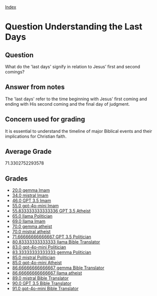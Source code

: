 
[Index](../../index.md)
# Question Understanding the Last Days
## Question
What do the 'last days' signify in relation to Jesus’ first and second comings?

## Answer from notes
The 'last days' refer to the time beginning with Jesus' first coming and ending with His second coming and the final day of judgment.

## Concern used for grading
It is essential to understand the timeline of major Biblical events and their implications for Christian faith.

## Average Grade
71.3302752293578

## Grades
 * [20.0 gemma Imam](../answers/gemma_Imam/Understanding_the_Last_Days.md)
 * [34.0 mistral Imam](../answers/mistral_Imam/Understanding_the_Last_Days.md)
 * [46.0 GPT 3.5 Imam](../answers/GPT_3.5_Imam/Understanding_the_Last_Days.md)
 * [55.0 gpt-4o-mini Imam](../answers/gpt-4o-mini_Imam/Understanding_the_Last_Days.md)
 * [55.833333333333336 GPT 3.5 Atheist](../answers/GPT_3.5_Atheist/Understanding_the_Last_Days.md)
 * [65.0 llama Politician](../answers/llama_Politician/Understanding_the_Last_Days.md)
 * [69.0 llama Imam](../answers/llama_Imam/Understanding_the_Last_Days.md)
 * [70.0 gemma atheist](../answers/gemma_atheist/Understanding_the_Last_Days.md)
 * [70.0 mistral atheist](../answers/mistral_atheist/Understanding_the_Last_Days.md)
 * [71.66666666666667 GPT 3.5 Politician](../answers/GPT_3.5_Politician/Understanding_the_Last_Days.md)
 * [80.83333333333333 llama Bible Translator](../answers/llama_Bible_Translator/Understanding_the_Last_Days.md)
 * [83.0 gpt-4o-mini Politician](../answers/gpt-4o-mini_Politician/Understanding_the_Last_Days.md)
 * [83.33333333333333 gemma Politician](../answers/gemma_Politician/Understanding_the_Last_Days.md)
 * [85.0 mistral Politician](../answers/mistral_Politician/Understanding_the_Last_Days.md)
 * [85.0 gpt-4o-mini Atheist](../answers/gpt-4o-mini_Atheist/Understanding_the_Last_Days.md)
 * [86.66666666666667 gemma Bible Translator](../answers/gemma_Bible_Translator/Understanding_the_Last_Days.md)
 * [86.66666666666667 llama atheist](../answers/llama_atheist/Understanding_the_Last_Days.md)
 * [89.0 mistral Bible Translator](../answers/mistral_Bible_Translator/Understanding_the_Last_Days.md)
 * [90.0 GPT 3.5 Bible Translator](../answers/GPT_3.5_Bible_Translator/Understanding_the_Last_Days.md)
 * [91.0 gpt-4o-mini Bible Translator](../answers/gpt-4o-mini_Bible_Translator/Understanding_the_Last_Days.md)
